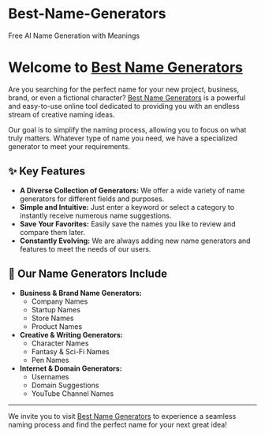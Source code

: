 # Best-Name-Generators
Free AI Name Generation with Meanings
# Welcome to [Best Name Generators](https://www.bestnamegenerators.com/)
Are you searching for the perfect name for your new project, business, brand, or even a fictional character? [Best Name Generators](https://www.bestnamegenerators.com/) is a powerful and easy-to-use online tool dedicated to providing you with an endless stream of creative naming ideas.

Our goal is to simplify the naming process, allowing you to focus on what truly matters. Whatever type of name you need, we have a specialized generator to meet your requirements.

## ✨ Key Features

- **A Diverse Collection of Generators:** We offer a wide variety of name generators for different fields and purposes.
- **Simple and Intuitive:** Just enter a keyword or select a category to instantly receive numerous name suggestions.
- **Save Your Favorites:** Easily save the names you like to review and compare them later.
- **Constantly Evolving:** We are always adding new name generators and features to meet the needs of our users.

## 🚀 Our Name Generators Include

* **Business & Brand Name Generators:**
    * Company Names
    * Startup Names
    * Store Names
    * Product Names
* **Creative & Writing Generators:**
    * Character Names
    * Fantasy & Sci-Fi Names
    * Pen Names
* **Internet & Domain Generators:**
    * Usernames
    * Domain Suggestions
    * YouTube Channel Names

---

We invite you to visit [Best Name Generators](https://www.bestnamegenerators.com/) to experience a seamless naming process and find the perfect name for your next great idea!
